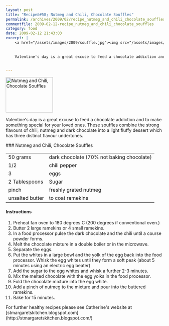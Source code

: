 ```yaml
---
layout: post
title: "Recipe&#58; Nutmeg and Chili, Chocolate Souffles"
permalink: /archives/2009/02/recipe_nutmeg_and_chili_chocolate_souffles.html
commentfile: 2009-02-12-recipe_nutmeg_and_chili_chocolate_souffles
category: food
date: 2009-02-12 21:43:03
excerpt: |
    <a href="/assets/images/2009/souffle.jpg"><img src="/assets/images/2009/souffle-thumb.jpg" width="150" height="112" alt="Nutmeg and Chili, Chocolate Souffles" class="photo right" /></a>
    
    
    Valentine's day is a great excuse to feed a chocolate addiction and to make something special for your loved ones.  These souffles combine the strong flavours of chili, nutmeg and dark chocolate into a light fluffy dessert which has three distinct flavour undertones.
    

---
```


<a href="/assets/images/2009/souffle.jpg"><img src="/assets/images/2009/souffle-thumb.jpg" width="150" height="112" alt="Nutmeg and Chili, Chocolate Souffles" class="photo right" /></a>

Valentine's day is a great excuse to feed a chocolate addiction and to make something special for your loved ones. These souffles combine the strong flavours of chili, nutmeg and dark chocolate into a light fluffy dessert which has three distinct flavour undertones.

<div markdown="1" class="recipe">
### Nutmeg and Chili, Chocolate Souffles

|                 |                                           |
|-----------------|-------------------------------------------|
| 50 grams        | dark chocolate (70% not baking chocolate) |
| 1/2             | chili pepper                              |
| 3               | eggs                                      |
| 2 Tablespoons   | Sugar                                     |
| pinch           | freshly grated nutmeg                     |
| unsalted butter | to coat ramekins                          |

#### Instructions

1.  Preheat fan oven to 180 degrees C (200 degrees if conventional oven.)
2.  Butter 2 large ramekins or 4 small ramekins.
3.  In a food processor pulse the dark chocolate and the chili until a course powder forms.
4.  Melt the chocolate mixture in a double boiler or in the microwave.
5.  Separate the eggs.
6.  Put the whites in a large bowl and the yolk of the egg back into the food processor. Whisk the egg whites until they form a soft peak (about 5 minutes using an electric egg beater)
7.  Add the sugar to the egg whites and whisk a further 2-3 minutes.
8.  Mix the melted chocolate with the egg yolks in the food processor.
9.  Fold the chocolate mixture into the egg white.
10. Add a pinch of nutmeg to the mixture and pour into the buttered ramekins.
11. Bake for 15 minutes.

</div>
For further healthy recipes please see Catherine's website at [stmargaretskitchen.blogspot.com](http://stmargaretskitchen.blogspot.com/)
